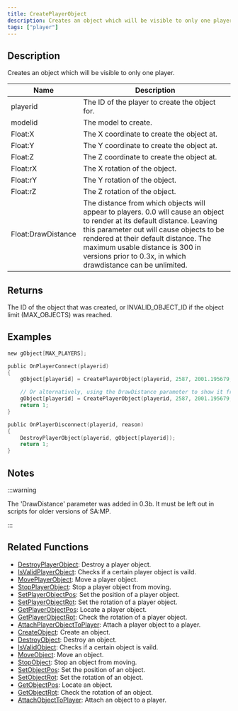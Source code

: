 ```yaml
---
title: CreatePlayerObject
description: Creates an object which will be visible to only one player.
tags: ["player"]
---
```


## Description

Creates an object which will be visible to only one player.

| Name               | Description                                                                                                                                                                                                                                                                                                       |
| ------------------ | ----------------------------------------------------------------------------------------------------------------------------------------------------------------------------------------------------------------------------------------------------------------------------------------------------------------- |
| playerid           | The ID of the player to create the object for.                                                                                                                                                                                                                                                                    |
| modelid            | The model to create.                                                                                                                                                                                                                                                                                              |
| Float:X            | The X coordinate to create the object at.                                                                                                                                                                                                                                                                         |
| Float:Y            | The Y coordinate to create the object at.                                                                                                                                                                                                                                                                         |
| Float:Z            | The Z coordinate to create the object at.                                                                                                                                                                                                                                                                         |
| Float:rX           | The X rotation of the object.                                                                                                                                                                                                                                                                                     |
| Float:rY           | The Y rotation of the object.                                                                                                                                                                                                                                                                                     |
| Float:rZ           | The Z rotation of the object.                                                                                                                                                                                                                                                                                     |
| Float:DrawDistance | The distance from which objects will appear to players. 0.0 will cause an object to render at its default distance. Leaving this parameter out will cause objects to be rendered at their default distance. The maximum usable distance is 300 in versions prior to 0.3x, in which drawdistance can be unlimited. |

## Returns

The ID of the object that was created, or INVALID_OBJECT_ID if the object limit (MAX_OBJECTS) was reached.

## Examples

```c
new gObject[MAX_PLAYERS];

public OnPlayerConnect(playerid)
{
    gObject[playerid] = CreatePlayerObject(playerid, 2587, 2001.195679, 1547.113892, 14.283400, 0, 0, 96);

    // Or alternatively, using the DrawDistance parameter to show it from as far away as possible:
    gObject[playerid] = CreatePlayerObject(playerid, 2587, 2001.195679, 1547.113892, 14.283400, 0, 0, 96, 300.0);
    return 1;
}

public OnPlayerDisconnect(playerid, reason)
{
    DestroyPlayerObject(playerid, gObject[playerid]);
    return 1;
}
```

## Notes

:::warning

The 'DrawDistance' parameter was added in 0.3b. It must be left out in scripts for older versions of SA:MP.

:::

## Related Functions

- [DestroyPlayerObject](DestroyPlayerObject): Destroy a player object.
- [IsValidPlayerObject](IsValidPlayerObject): Checks if a certain player object is vaild.
- [MovePlayerObject](MovePlayerObject): Move a player object.
- [StopPlayerObject](StopPlayerObject): Stop a player object from moving.
- [SetPlayerObjectPos](SetPlayerObjectPos): Set the position of a player object.
- [SetPlayerObjectRot](SetPlayerObjectRot): Set the rotation of a player object.
- [GetPlayerObjectPos](GetPlayerObjectPos): Locate a player object.
- [GetPlayerObjectRot](GetPlayerObjectRot): Check the rotation of a player object.
- [AttachPlayerObjectToPlayer](AttachPlayerObjectToPlayer): Attach a player object to a player.
- [CreateObject](CreateObject): Create an object.
- [DestroyObject](DestroyObject): Destroy an object.
- [IsValidObject](IsValidObject): Checks if a certain object is vaild.
- [MoveObject](MoveObject): Move an object.
- [StopObject](StopObject): Stop an object from moving.
- [SetObjectPos](SetObjectPos): Set the position of an object.
- [SetObjectRot](SetObjectRot): Set the rotation of an object.
- [GetObjectPos](GetObjectPos): Locate an object.
- [GetObjectRot](GetObjectRot): Check the rotation of an object.
- [AttachObjectToPlayer](AttachObjectToPlayer): Attach an object to a player.
